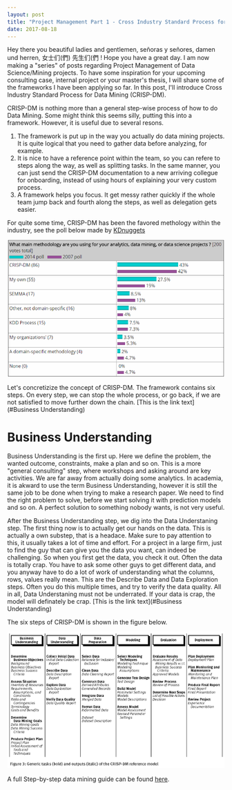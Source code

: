 ```yaml
---
layout: post
title: "Project Management Part 1 - Cross Industry Standard Process for Data Mining"
date: 2017-08-18
---
```


Hey there you beautiful ladies and gentlemen, señoras y señores, damen und herren, 女士们(們) 先生们(們 ! Hope you have a great day. I am now making a "series" of posts regarding Project Management of Data Science/Mining projects. To have some inspiration for your upcoming consulting case, internal project or your master's thesis, I will share some of the frameworks I have been applying so far. In this post, I'll introduce Cross Industry Standard Process for Data Mining (CRISP-DM). 


CRISP-DM is nothing more than a general step-wise process of how to do Data Mining. Some might think this seems silly, putting this into a framework. However, it is useful due to several resons. 
1. The framework is put up in the way you actually do data mining projects. It is quite logical that you need to gather data before analyzing, for example. 
2. It is nice to have a reference point within the team, so you can refere to steps along the way, as well as splitting tasks. In the same manner, you can just send the CRISP-DM documentation to a new arriving collegue for onboarding, instead of using hours of explaining your very custom process.
3. A framework helps you focus. It get messy rather quickly if the whole team jump back and fourth along the steps, as well as delegation gets easier.

For quite some time, CRISP-DM has been the favored methology within the industry, see the poll below made by [KDnuggets](http://www.kdnuggets.com/2014/10/crisp-dm-top-methodology-analytics-data-mining-data-science-projects.html)

![center](/figs/2017-08-19-CRISP-DM/crisp_pop.png)

Let's concretizize the concept of CRISP-DM. The framework contains six steps. On every step, we can stop the whole process, or go back, if we are not satisfied to move further down the chain. <a name="Business Understanding"></a>
[This is the link text](#Business Understanding)



# Business Understanding <a name="Business Understanding"></a>

Business Understanding is the first up. Here we define the problem, the wanted outcome, constraints, make a plan and so on. This is a more "general consulting" step, where workshops and asking around are key activities. We are far away from actually doing some analytics. In academia, it is akward to use the term Business Understanding, however it is still the same job to be done when trying to make a research paper. We need to find the right problem to solve, before we start solving it with prediction models and so on. A perfect solution to something nobody wants, is not very useful.

After the Business Understanding step, we dig into the Data Understaning step. The first thing now is to actually get our hands on the data. This is actually a own substep, that is a headace. Make sure to pay attention to this, it usually takes a lot of time and effort. For a project in a large firm, just to find the guy that can give you the data you want, can indeed be challenging. So when you first get the data, you check it out. Often the data is totally crap. You have to ask some other guys to get different data, and you anyway have to do a lot of work of understanding what the columns, rows, values really mean. This are the Describe Data and Data Exploration steps. Often you do this multiple times, and try to verify the data quality. All in all, Data Understaning must not be underrated. If your data is crap, the model will definately be crap. 
[This is the link text](#Business Understanding)

The six steps of CRISP-DM is shown in the figure below.

![center](/figs/2017-08-19-CRISP-DM/metodologia_crisp_dm1_html_52cdbecf.png)


A full Step-by-step data mining guide can be found [here](https://www.the-modeling-agency.com/crisp-dm.pdf).








